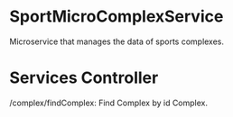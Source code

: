 # SportMicroComplexService
Microservice that manages the data of sports complexes.

# Services Controller
/complex/findComplex: Find Complex by id Complex.

